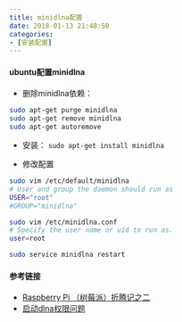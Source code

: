 ```yaml
---
title: minidlna配置
date: 2018-01-13 21:48:50
categories: 
- [安装配置]
---
```


#### ubuntu配置minidlna

- 删除minidlna依赖：

``` bash
sudo apt-get purge minidlna
sudo apt-get remove minidlna 
sudo apt-get autoremove
```

- 安装： `sudo apt-get install minidlna`

- 修改配置

``` bash
sudo vim /etc/default/minidlna
# User and group the daemon should run as
USER="root"
#GROUP="minidlna"

sudo vim /etc/minidlna.conf
# Specify the user name or uid to run as.
user=root

sudo service minidlna restart
```


#### 参考链接
- [Raspberry Pi （树莓派）折腾记之二](http://skypegnu1.blog.51cto.com/8991766/1654186 "Raspberry Pi （树莓派）折腾记之二")
- [启动dlna权限问题](http://askubuntu.com/questions/266033/permissions-for-video-folder-for-minidlna "如果启动dlna碰到权限问题:")